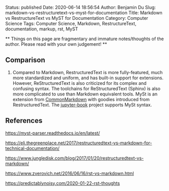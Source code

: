 Status: published
Date: 2020-06-14 18:56:54
Author: Benjamin Du
Slug: markdown-vs-restructuretext-vs-myst-for-documentation
Title: Markdown vs RestructureText vs MyST for Documentation
Category: Computer Science
Tags: Computer Science, Markdown, RestructureText, documentation, markup, rst, MyST

**
Things on this page are fragmentary and immature notes/thoughts of the author.
Please read with your own judgement!
**

## Comparison

1. Compared to Markdown, 
    RestructuredText is more fully-featured, much more standardized and uniform,
    and has built-in support for extensions.
    However, 
    ReStructuredText is also criticized for its complex and confusing syntax.
    The toolchains for ReStructuredText (Sphinx) is also more complicated to use 
    than Markdown equivalent tools.
    MySt is an extension from [CommonMarkdown](https://commonmark.org/) 
    with goodies introduced from RestructuredText.
    The [jupyter-book](https://github.com/executablebooks/jupyter-book)
    project supports MySt syntax.

## References

https://myst-parser.readthedocs.io/en/latest/

https://eli.thegreenplace.net/2017/restructuredtext-vs-markdown-for-technical-documentation/

https://www.jungledisk.com/blog/2017/01/20/restructuredtext-vs-markdown/

https://www.zverovich.net/2016/06/16/rst-vs-markdown.html

https://predictablynoisy.com/2020-01-22-rst-thoughts